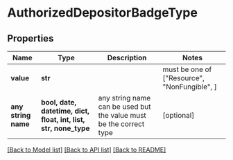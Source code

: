# AuthorizedDepositorBadgeType


## Properties
Name | Type | Description | Notes
------------ | ------------- | ------------- | -------------
**value** | **str** |  |  must be one of ["Resource", "NonFungible", ]
**any string name** | **bool, date, datetime, dict, float, int, list, str, none_type** | any string name can be used but the value must be the correct type | [optional]

[[Back to Model list]](../README.md#documentation-for-models) [[Back to API list]](../README.md#documentation-for-api-endpoints) [[Back to README]](../README.md)


